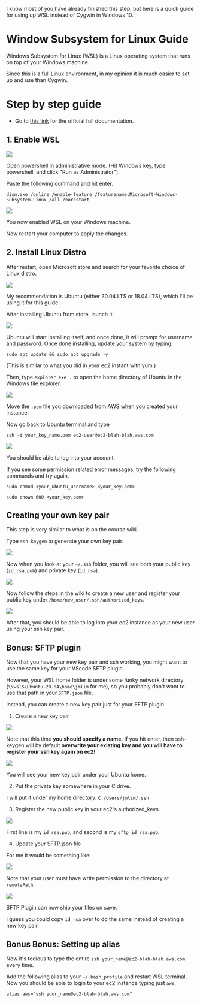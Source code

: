 I know most of you have already finished this step, but here is a quick guide for using up WSL instead of Cygwin in Windows 10. 

# Window Subsystem for Linux Guide

Windows Subsystem for Linux (WSL) is a Linux operating system that runs on top of your Windows machine.

Since this is a full Linux environment, in my opinion it  is much easier to set up and use than Cygwin.

# Step by step guide

- Go to [this link](https://docs.microsoft.com/en-us/windows/wsl/install-win10) for the official full documentation.


## 1. Enable WSL 
![](https://raw.githubusercontent.com/jeongm-in/wsl-guide-cse330/main/powershell.png)


Open powershell in administrative mode. (Hit Windows key, type powershell, and click "Run as Administrator").

Paste the following command and hit enter.

`dism.exe /online /enable-feature /featurename:Microsoft-Windows-Subsystem-Linux /all /norestart`

![](https://raw.githubusercontent.com/jeongm-in/wsl-guide-cse330/main/enable.png)

You now enabled WSL on your Windows machine. 

Now restart your computer to apply the changes. 

## 2. Install Linux Distro
After restart, open Microsoft store and search for your favorite choice of Linux distro. 

![](https://raw.githubusercontent.com/jeongm-in/wsl-guide-cse330/main/store.png)

My recommendation is Ubuntu (either 20.04 LTS or 18.04 LTS), which I'll be using it for this guide.

After installing Ubuntu from store, launch it.

![](https://raw.githubusercontent.com/jeongm-in/wsl-guide-cse330/main/wsl-install.png)

Ubuntu will start installing itself, and once done, it will prompt for username and password. Once done installing, update your system by typing:

`sudo apt update && sudo apt upgrade -y`

(This is similar to what you did in your ec2 instant with yum.)

Then, type `explorer.exe .` to open the home directory of Ubuntu in the Windows file explorer. 

![](https://raw.githubusercontent.com/jeongm-in/wsl-guide-cse330/main/home.png)

Move the `.pem` file you downloaded from AWS when you created your instance. 

Now go back to Ubuntu terminal and type 

`ssh -i your_key_name.pem ec2-user@ec2-blah-blah.aws.com`

![](https://raw.githubusercontent.com/jeongm-in/wsl-guide-cse330/main/ec2.png)

You should be able to log into your account. 


If you see some permission related error messages, try the following commands and try again. 

`sudo chmod <your_ubuntu_username> <your_key.pem>`

`sudo chown 600 <your_key.pem>` 



## Creating your own key pair 

This step is very similar to what is on the course wiki. 


Type `ssh-keygen` to generate your own key pair.

![](https://raw.githubusercontent.com/jeongm-in/wsl-guide-cse330/main/ssh1.png)

Now when you look at your `~/.ssh` folder, you will see both your public key (`id_rsa.pub`) and private key (`id_rsa`). 


![](https://raw.githubusercontent.com/jeongm-in/wsl-guide-cse330/main/sshpub.png)

Now follow the steps in the wiki to create a new user and register your public key under `/home/new_user/.ssh/authorized_keys`. 

![](https://raw.githubusercontent.com/jeongm-in/wsl-guide-cse330/main/sshlogin.png)

After that, you should be able to log into your ec2 instance as your new user using your ssh key pair. 




## Bonus: SFTP plugin 

Now that you have your new key pair and ssh working, you might want to use the same key for your VScode SFTP plugin. 

However, your WSL home folder is under some funky network directory (`\\wsl$\Ubuntu-20.04\home\jmlim` for me), so you probably don't want to use that path in your `SFTP.json` file. 

Instead, you can create a new key pair just for your SFTP plugin. 

1. Create a new key pair 

![](https://raw.githubusercontent.com/jeongm-in/wsl-guide-cse330/main/ssh-sftp.png) 

Note that this time **you should specify a name.** If you hit enter, then ssh-keygen will by default **overwrite your existing key and you will have to register your ssh key again on ec2!**

![](https://raw.githubusercontent.com/jeongm-in/wsl-guide-cse330/main/sftp-keys.png)

You will see your new key pair under your Ubuntu home. 

2. Put the private key somewhere in your C drive. 

I will put it under my home directory: `C:/Users/jmlim/.ssh` 


3. Register the new public key in your ec2's authorized_keys

![](https://raw.githubusercontent.com/jeongm-in/wsl-guide-cse330/main/auth.png)

First line is my `id_rsa.pub`, and second is my `sftp_id_rsa.pub`. 


4. Update your SFTP.json file 

For me it would be something like: 

![](https://raw.githubusercontent.com/jeongm-in/wsl-guide-cse330/main/sftpjson.png)

Note that your user must have write permission to the directory at `remotePath`. 

![](https://raw.githubusercontent.com/jeongm-in/wsl-guide-cse330/main/sftpupload.png)

SFTP Plugin can now ship your files on save. 

I guess you could copy `id_rsa` over to do the same instead of creating a new key pair.

## Bonus Bonus: Setting up alias 

Now it's tedious to type the entire `ssh your_name@ec2-blah-blah.aws.com` every time. 

Add the following alias to your `~/.bash_profile` and restart WSL terminal. Now you should be able to login to your ec2 instance typing just `aws`. 

`alias aws="ssh your_name@ec2-blah-blah.aws.com"`
